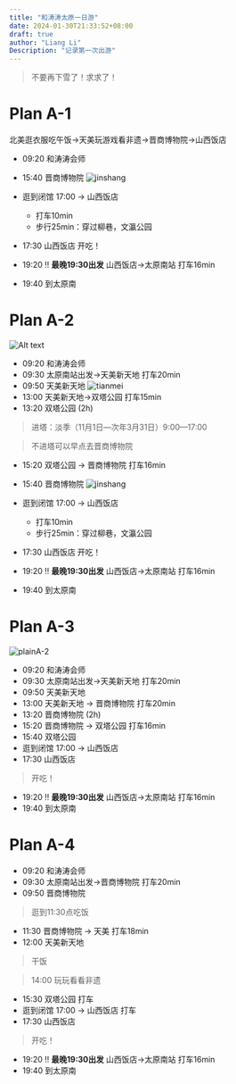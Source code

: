 ```yaml
---
title: "和涛涛太原一日游"
date: 2024-01-30T21:33:52+08:00
draft: true
author: "Liang Li"
Description: "记录第一次出游"
---
```

> 不要再下雪了！求求了！

# Plan A-1
北美逛衣服吃午饭→天美玩游戏看非遗→晋商博物院→山西饭店
- 09:20 和涛涛会师
- 15:40 晋商博物院
![jinshang](../image-1.png)

- 逛到闭馆 17:00 -> 山西饭店    
  - 打车10min
  - 步行25min：穿过柳巷，文瀛公园
- 17:30 山西饭店
开吃！
- 19:20 :bangbang:  **最晚19:30出发** 山西饭店->太原南站    打车16min
- 19:40 到太原南

# Plan A-2
![Alt text](../image.png)
- 09:20 和涛涛会师
- 09:30 太原南站出发->天美新天地   打车20min
- 09:50 天美新天地 
![tianmei](../image-2.png)
- 13:00 天美新天地->双塔公园   打车15min
- 13:20 双塔公园 (2h)

> 进塔：淡季（11月1日—次年3月31日）9:00—17:00

> 不进塔可以早点去晋商博物院

- 15:20 双塔公园 -> 晋商博物院     打车16min
- 15:40 晋商博物院
![jinshang](../image-1.png)

- 逛到闭馆 17:00 -> 山西饭店    
  - 打车10min
  - 步行25min：穿过柳巷，文瀛公园
- 17:30 山西饭店
开吃！
- 19:20 :bangbang:  **最晚19:30出发** 山西饭店->太原南站    打车16min
- 19:40 到太原南

# Plan A-3
![plainA-2](../image-3.png)
- 09:20 和涛涛会师
- 09:30 太原南站出发->天美新天地   打车20min
- 09:50 天美新天地 
- 13:00 天美新天地 -> 晋商博物院   打车20min
- 13:20 晋商博物院 (2h)
- 15:20 晋商博物院 -> 双塔公园     打车16min
- 15:40 双塔公园
- 逛到闭馆 17:00 -> 山西饭店    
- 17:30 山西饭店
> 开吃！
- 19:20 :bangbang:  **最晚19:30出发** 山西饭店->太原南站    打车16min
- 19:40 到太原南

# Plan A-4

- 09:20 和涛涛会师
- 09:30 太原南站出发->晋商博物院   打车20min
- 09:50 晋商博物院
> 逛到11:30点吃饭
- 11:30 晋商博物院 -> 天美  打车18min
- 12:00 天美新天地
> 干饭

> 14:00 玩玩看看非遗
- 15:30 双塔公园    打车
- 逛到闭馆 17:00 -> 山西饭店    打车
- 17:30 山西饭店
> 开吃！
- 19:20 :bangbang:  **最晚19:30出发** 山西饭店->太原南站    打车16min
- 19:40 到太原南

